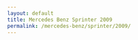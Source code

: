 ```yaml
---
layout: default
title: Mercedes Benz Sprinter 2009
permalink: /mercedes-benz/sprinter/2009/
---
```

